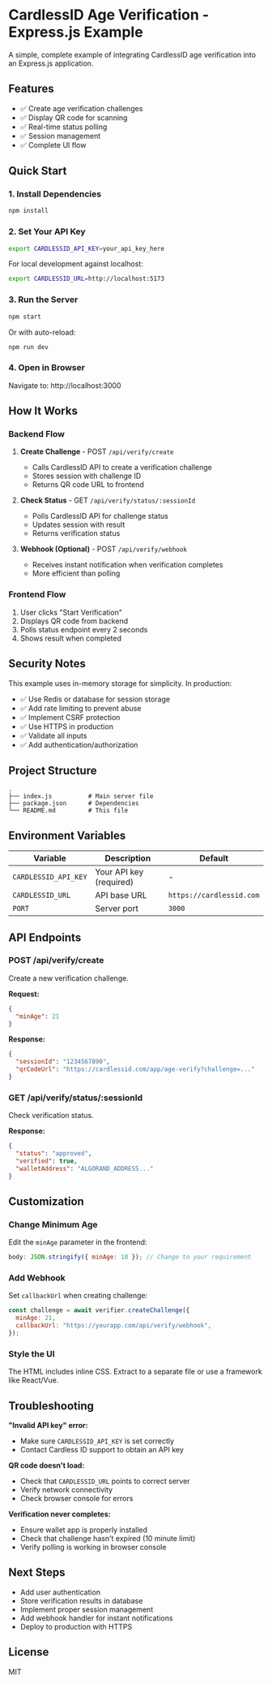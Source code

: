 # CardlessID Age Verification - Express.js Example

A simple, complete example of integrating CardlessID age verification into an Express.js application.

## Features

- ✅ Create age verification challenges
- ✅ Display QR code for scanning
- ✅ Real-time status polling
- ✅ Session management
- ✅ Complete UI flow

## Quick Start

### 1. Install Dependencies

```bash
npm install
```

### 2. Set Your API Key

```bash
export CARDLESSID_API_KEY=your_api_key_here
```

For local development against localhost:

```bash
export CARDLESSID_URL=http://localhost:5173
```

### 3. Run the Server

```bash
npm start
```

Or with auto-reload:

```bash
npm run dev
```

### 4. Open in Browser

Navigate to: http://localhost:3000

## How It Works

### Backend Flow

1. **Create Challenge** - POST `/api/verify/create`
   - Calls CardlessID API to create a verification challenge
   - Stores session with challenge ID
   - Returns QR code URL to frontend

2. **Check Status** - GET `/api/verify/status/:sessionId`
   - Polls CardlessID API for challenge status
   - Updates session with result
   - Returns verification status

3. **Webhook (Optional)** - POST `/api/verify/webhook`
   - Receives instant notification when verification completes
   - More efficient than polling

### Frontend Flow

1. User clicks "Start Verification"
2. Displays QR code from backend
3. Polls status endpoint every 2 seconds
4. Shows result when completed

## Security Notes

This example uses in-memory storage for simplicity. In production:

- ✅ Use Redis or database for session storage
- ✅ Add rate limiting to prevent abuse
- ✅ Implement CSRF protection
- ✅ Use HTTPS in production
- ✅ Validate all inputs
- ✅ Add authentication/authorization

## Project Structure

```
.
├── index.js          # Main server file
├── package.json      # Dependencies
└── README.md         # This file
```

## Environment Variables

| Variable             | Description             | Default                  |
| -------------------- | ----------------------- | ------------------------ |
| `CARDLESSID_API_KEY` | Your API key (required) | -                        |
| `CARDLESSID_URL`     | API base URL            | `https://cardlessid.com` |
| `PORT`               | Server port             | `3000`                   |

## API Endpoints

### POST /api/verify/create

Create a new verification challenge.

**Request:**

```json
{
  "minAge": 21
}
```

**Response:**

```json
{
  "sessionId": "1234567890",
  "qrCodeUrl": "https://cardlessid.com/app/age-verify?challenge=..."
}
```

### GET /api/verify/status/:sessionId

Check verification status.

**Response:**

```json
{
  "status": "approved",
  "verified": true,
  "walletAddress": "ALGORAND_ADDRESS..."
}
```

## Customization

### Change Minimum Age

Edit the `minAge` parameter in the frontend:

```javascript
body: JSON.stringify({ minAge: 18 }); // Change to your requirement
```

### Add Webhook

Set `callbackUrl` when creating challenge:

```javascript
const challenge = await verifier.createChallenge({
  minAge: 21,
  callbackUrl: "https://yourapp.com/api/verify/webhook",
});
```

### Style the UI

The HTML includes inline CSS. Extract to a separate file or use a framework like React/Vue.

## Troubleshooting

**"Invalid API key" error:**

- Make sure `CARDLESSID_API_KEY` is set correctly
- Contact Cardless ID support to obtain an API key

**QR code doesn't load:**

- Check that `CARDLESSID_URL` points to correct server
- Verify network connectivity
- Check browser console for errors

**Verification never completes:**

- Ensure wallet app is properly installed
- Check that challenge hasn't expired (10 minute limit)
- Verify polling is working in browser console

## Next Steps

- Add user authentication
- Store verification results in database
- Implement proper session management
- Add webhook handler for instant notifications
- Deploy to production with HTTPS

## License

MIT
